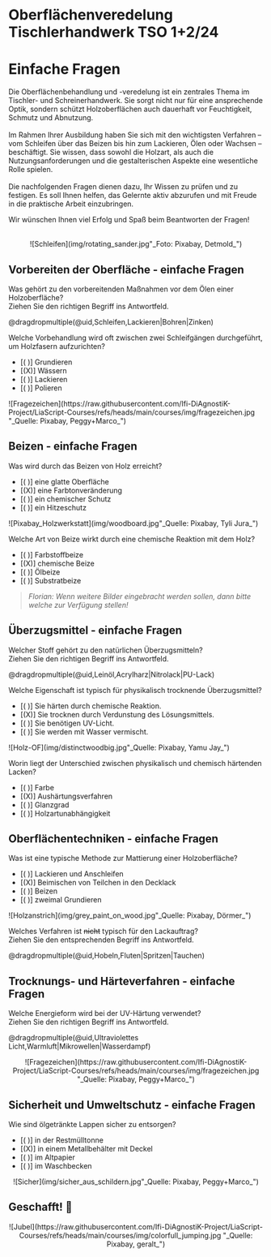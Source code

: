 <!--

author:   Hilke Domsch
email:    hilke.domsch@gkz-ev.de
version:  0.0.3
language: de
narrator: Deutsch male

edit: true
date: 2025-09-12

icon: https://raw.githubusercontent.com/Ifi-DiAgnostiK-Project/LiaScript-Courses/refs/heads/main/img/Logo_234px.png
logo: img/woodboard.jpg

attribute: Oberflächenveredlung I TSO 1/2024, Oberflächenveredlung II TSO 2/2024, einfache Fragen

title: Oberflächenveredelung Tischlerhandwerk TSO 1+2/24

comment:  Einfache Fragen Oberflächengestaltung und Oberflächenbearbeitung Holz

link: https://raw.githubusercontent.com/Ifi-DiAgnostiK-Project/LiaScript-Courses/refs/heads/main/courses/style.css

import: https://raw.githubusercontent.com/Ifi-DiAgnostiK-Project/LiaScript_DragAndDrop_Template/refs/heads/main/README.md
        https://raw.githubusercontent.com/Ifi-DiAgnostiK-Project/Piktogramme/refs/heads/main/makros.md
        https://raw.githubusercontent.com/Ifi-DiAgnostiK-Project/Textilpflegesymbole/refs/heads/main/makros.md
        https://raw.githubusercontent.com/Ifi-DiAgnostiK-Project/LiaScript_ImageQuiz/refs/heads/main/README.md
        https://raw.githubusercontent.com/Ifi-DiAgnostiK-Project/Bildersammlung/refs/heads/main/makros.md


tags: [ Oberflächenveredelung, Tischler, Schleifen, Ölen, Lacke]

-->

# Oberflächenveredelung Tischlerhandwerk TSO 1+2/24 
<!-- class="highlight" -->
Einfache Fragen
===

<!-- class="highlight; color: black" -->
Die Oberflächenbehandlung und -veredelung ist ein zentrales Thema im Tischler- und Schreinerhandwerk. Sie sorgt nicht nur für eine ansprechende Optik, sondern schützt Holzoberflächen auch dauerhaft vor Feuchtigkeit, Schmutz und Abnutzung.
<br> <br>
Im Rahmen Ihrer Ausbildung haben Sie sich mit den wichtigsten Verfahren – vom Schleifen über das Beizen bis hin zum Lackieren, Ölen oder Wachsen – beschäftigt. Sie wissen, dass sowohl die Holzart, als auch die Nutzungsanforderungen und die gestalterischen Aspekte eine wesentliche Rolle spielen.
<br> <br>
Die nachfolgenden Fragen dienen dazu, Ihr Wissen zu prüfen und zu festigen. Es soll Ihnen helfen, das Gelernte aktiv abzurufen und mit Freude in die praktische Arbeit einzubringen.

<!-- class="highlight" -->
Wir wünschen Ihnen viel Erfolg und Spaß beim Beantworten der Fragen! 

<br>
<center>
![Schleifen](img/rotating_sander.jpg"_Foto: Pixabay, Detmold_")<!-- style="max-width: 600px; width: 100%" -->
</center>

## Vorbereiten der Oberfläche - einfache Fragen

<!-- class="highlight" -->
Was gehört zu den vorbereitenden Maßnahmen vor dem Ölen einer Holzoberfläche?\
Ziehen Sie den richtigen Begriff ins Antwortfeld.

<!-- data-randomize -->
@dragdropmultiple(@uid,Schleifen,Lackieren|Bohren|Zinken)


<section class="flex-container border">
<div class="flex-child">

<!-- class="highlight" -->
Welche Vorbehandlung wird oft zwischen zwei Schleifgängen durchgeführt, um Holzfasern aufzurichten?

<!-- data-randomize -->
- [( )] Grundieren
- [(X)] Wässern
- [( )] Lackieren
- [( )] Polieren

</div>
<div class="flex-child-2 center">
![Fragezeichen](https://raw.githubusercontent.com/Ifi-DiAgnostiK-Project/LiaScript-Courses/refs/heads/main/courses/img/fragezeichen.jpg "_Quelle: Pixabay, Peggy+Marco_")<!-- style="max-width: 200px; width: 100%" -->

</div>
</section>


## Beizen - einfache Fragen

<section class="flex-container border">
<div class="flex-child">

<!-- class="highlight" -->
Was wird durch das Beizen von Holz erreicht?

<!-- data-randomize -->
- [( )] eine glatte Oberfläche
- [(X)] eine Farbtonveränderung
- [( )] ein chemischer Schutz
- [( )] ein Hitzeschutz

</div>
<div class="flex-child-2 center">
![Pixabay_Holzwerkstatt](img/woodboard.jpg"_Quelle: Pixabay, Tyli Jura_") <!-- style="max-width: 300px; width: 100%" -->

</div>
</section>

<section class="flex-container border">
<div class="flex-child">

<!-- class="highlight" -->
Welche Art von Beize wirkt durch eine chemische Reaktion mit dem Holz?

<!-- data-randomize -->
- [( )] Farbstoffbeize
- [(X)] chemische Beize
- [( )] Ölbeize
- [( )] Substratbeize

>_Florian: Wenn weitere Bilder eingebracht werden sollen, dann bitte welche zur Verfügung stellen!_

</div>
</section>

## Überzugsmittel - einfache Fragen

<section class="flex-container border">
<div class="flex-child">

<!-- class="highlight" -->
Welcher Stoff gehört zu den natürlichen Überzugsmitteln?\
Ziehen Sie den richtigen Begriff ins Antwortfeld.

<!-- data-randomize -->
@dragdropmultiple(@uid,Leinöl,Acrylharz|Nitrolack|PU-Lack)

</div>
</section>

<section class="flex-container border">
<div class="flex-child">

<!-- class="highlight" -->
Welche Eigenschaft ist typisch für physikalisch trocknende Überzugsmittel?

<!-- data-randomize -->
- [( )] Sie härten durch chemische Reaktion.
- [(X)] Sie trocknen durch Verdunstung des Lösungsmittels.
- [( )] Sie benötigen UV-Licht.
- [( )] Sie werden mit Wasser vermischt.


</div>
<div class="flex-child-2 center">
![Holz-OF](img/distinctwoodbig.jpg"_Quelle: Pixabay, Yamu Jay_") <!-- style="max-width: 300px; width: 100%" -->

</div>
</section>

<section class="flex-container border">
<div class="flex-child">

<!-- class="highlight" -->
Worin liegt der Unterschied zwischen physikalisch und chemisch härtenden Lacken?

<!-- data-randomize -->
- [( )] Farbe
- [(X)] Aushärtungsverfahren
- [( )] Glanzgrad
- [( )] Holzartunabhängigkeit

</div>
</section>


## Oberflächentechniken - einfache Fragen

<section class="flex-container border">
<div class="flex-child">

<!-- class="highlight" -->
Was ist eine typische Methode zur Mattierung einer Holzoberfläche?

<!-- data-randomize -->
- [( )] Lackieren und Anschleifen
- [(X)] Beimischen von Teilchen in den Decklack
- [( )] Beizen
- [( )] zweimal Grundieren

</div>
<div class="flex-child-2 center">
![Holzanstrich](img/grey_paint_on_wood.jpg"_Quelle: Pixabay, Dörmer_") <!-- style="max-width: 150px; width: 100%" -->

</div>
</section>

<section class="flex-container border">
<div class="flex-child">

<!-- class="highlight" -->
Welches Verfahren ist ~~nicht~~ typisch für den Lackauftrag?\
Ziehen Sie den entsprechenden Begriff ins Antwortfeld.

<!-- data-randomize -->
@dragdropmultiple(@uid,Hobeln,Fluten|Spritzen|Tauchen)

</div>
</section>

## Trocknungs- und Härteverfahren - einfache Fragen

<section class="flex-container border">
<div class="flex-child">

<!-- class="highlight" -->
Welche Energieform wird bei der UV-Härtung verwendet?\
Ziehen Sie den richtigen Begriff ins Antwortfeld.

<!-- data-randomize -->
@dragdropmultiple(@uid,Ultraviolettes Licht,Warmluft|Mikrowellen|Wasserdampf)

</div>
</section>

<center>
![Fragezeichen](https://raw.githubusercontent.com/Ifi-DiAgnostiK-Project/LiaScript-Courses/refs/heads/main/courses/img/fragezeichen.jpg "_Quelle: Pixabay, Peggy+Marco_")<!-- style="max-width: 300px; width: 100%" -->
</center>

## Sicherheit und Umweltschutz - einfache Fragen

<section class="flex-container border">
<div class="flex-child">

<!-- class="highlight" -->
Wie sind ölgetränkte Lappen sicher zu entsorgen?

<!-- data-randomize -->
- [( )] in der Restmülltonne
- [(X)] in einem Metallbehälter mit Deckel
- [( )] im Altpapier
- [( )] im Waschbecken

</div>
</section>

<center>
![Sicher](img/sicher_aus_schildern.jpg"_Quelle: Pixabay, Peggy+Marco_")<!-- style="max-width: 500px; width: 100%" -->
</center>

## Geschafft! 🙌


<center>
![Jubel](https://raw.githubusercontent.com/Ifi-DiAgnostiK-Project/LiaScript-Courses/refs/heads/main/courses/img/colorfull_jumping.jpg "_Quelle: Pixabay, geralt_")
</center>
